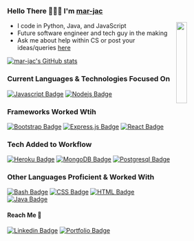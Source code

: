 

<!--
**mar-jac/mar-jac** is a ✨ _special_ ✨ repository because its `README.md` (this file) appears on your GitHub profile.
- 🔭 I’m currently working on ...
- 🌱 I’m currently learning ...
- 👯 I’m looking to collaborate on ...
- 🤔 I’m looking for help with ...
- 💬 Ask me about ...
- 📫 How to reach me: ...
- 😄 Pronouns: ...
- ⚡ Fun fact: ...
-->

### Hello There 🙋🏻‍♂️  I'm [mar-jac](https://porfolio.mar-jac.cf)

<a href="https://github.com/mar-jac?tab=repositories"><img align="right" width=22% src="https://github-readme-stats.vercel.app/api/top-langs/?username=marjac&hide=css,html&title_color=ffffff&text_color=c9cacc&icon_color=2bbc8a&bg_color=1d1f21" /></a>


  * I code in Python, Java, and JavaScript
  * Future software engineer and tech guy in the making
  * Ask me about help within CS or post your ideas/queries [here](https://github.com/mar-jac/mar-jac/issues/new) 
  
[![mar-jac's GitHub stats](https://github-readme-stats.vercel.app/api?username=mar-jac)](https://github.com/anuraghazra/github-readme-stats)

### Current Languages & Technologies Focused On
[![Javascript Badge](https://img.shields.io/badge/-Javascript-F0DB4F?style=for-the-badge&labelColor=black&logo=javascript&logoColor=F0DB4F)](#)
[![Nodejs Badge](https://img.shields.io/badge/-Nodejs-3C873A?style=for-the-badge&labelColor=black&logo=node.js&logoColor=3C873A)](#) 

### Frameworks Worked Wtih 
[![Bootstrap Badge](https://img.shields.io/badge/-Bootstrap-ffffff?style=for-the-badge&labelColor=6610f2&logo=bootstrap&logoColor=ffffff)](#)
[![Express.js Badge](https://img.shields.io/badge/-Express.js-ffffff?style=for-the-badge&labelColor=black&logo=express&logoColor=ffffff)](#)
[![React Badge](https://img.shields.io/badge/-React-61DBFB?style=for-the-badge&labelColor=black&logo=react&logoColor=61DBFB)](#)


### Tech Added to Workflow
[![Heroku Badge](https://img.shields.io/badge/-Heroku-ffffff?style=for-the-badge&labelColor=79589f&logo=heroku&logoColor=ffffff)](#) 
[![MongoDB Badge](https://img.shields.io/badge/-MongoDB-ffffff?style=for-the-badge&labelColor=13aa52&logo=mongodb&logoColor=ffffff)](#)
[![Postgresql Badge](https://img.shields.io/badge/-Postgresql-336791?style=for-the-badge&labelColor=ffffff&logo=postgresql&logoColor=336791)](#)
### Other Languages Proficient & Worked With 
[![Bash Badge](https://img.shields.io/badge/-Bash-f2bf18?style=for-the-badge&labelColor=black&logo=linux&logoColor=white)](#)
[![CSS Badge](https://img.shields.io/badge/-CSS-ffffff?style=for-the-badge&labelColor=ffffff&logo=css3&logoColor=007bff)](#) 
[![HTML Badge](https://img.shields.io/badge/-HTML-ffffff?style=for-the-badge&labelColor=ffffff&logo=html5&logoColor=orange)](#) 
[![Java Badge](https://img.shields.io/badge/-Java-ff7b00?style=for-the-badge&labelColor=black&logo=java&logoColor=orange)](#) 


#### Reach Me 📠
[![Linkedin Badge](https://img.shields.io/badge/-mar-jac-blue?style=flat-square&logo=Linkedin&logoColor=white&link=https://www.linkedin.com/in/mar-jac//)](https://www.linkedin.com/in/mar-jac/) 
[![Portfolio Badge](https://img.shields.io/badge/-mar-jac-24292e?style=flat-square&logo=Github&logoColor=white&link=https://mar-jac.github.io//)](https://mar-jac.github.io/) 
